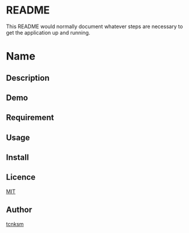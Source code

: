# README

This README would normally document whatever steps are necessary to get the
application up and running.

Name
============

## Description

## Demo

## Requirement

## Usage

## Install

## Licence

[MIT](https://github.com/tcnksm/tool/blob/master/LICENCE)

## Author

[tcnksm](https://github.com/tcnksm)
